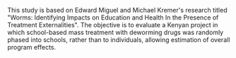 This study is based on Edward Miguel and Michael Kremer's research titled "Worms: Identifying Impacts on Education and Health In the Presence of Treatment Externalities". The objective is to evaluate a Kenyan project in which school-based mass treatment with deworming drugs was randomly phased into schools, rather than to individuals, allowing estimation of overall program effects.
